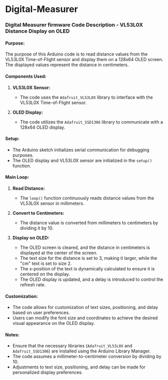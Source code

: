 # Digital-Measurer

### Digital Measurer firmware Code Description - VL53L0X Distance Display on OLED

#### Purpose:
The purpose of this Arduino code is to read distance values from the VL53L0X Time-of-Flight sensor and display them on a 128x64 OLED screen. The displayed values represent the distance in centimeters.

#### Components Used:
1. **VL53L0X Sensor:**
   - The code uses the `Adafruit_VL53L0X` library to interface with the VL53L0X Time-of-Flight sensor.

2. **OLED Display:**
   - The code utilizes the `Adafruit_SSD1306` library to communicate with a 128x64 OLED display.

#### Setup:
- The Arduino sketch initializes serial communication for debugging purposes.
- The OLED display and VL53L0X sensor are initialized in the `setup()` function.

#### Main Loop:
1. **Read Distance:**
   - The `loop()` function continuously reads distance values from the VL53L0X sensor in millimeters.

2. **Convert to Centimeters:**
   - The distance value is converted from millimeters to centimeters by dividing it by 10.

3. **Display on OLED:**
   - The OLED screen is cleared, and the distance in centimeters is displayed at the center of the screen.
   - The text size for the distance is set to 3, making it larger, while the "cm" text is set to size 2.
   - The x-position of the text is dynamically calculated to ensure it is centered on the display.
   - The OLED display is updated, and a delay is introduced to control the refresh rate.

#### Customization:
- The code allows for customization of text sizes, positioning, and delay based on user preferences.
- Users can modify the font size and coordinates to achieve the desired visual appearance on the OLED display.

#### Notes:
- Ensure that the necessary libraries (`Adafruit_VL53L0X` and `Adafruit_SSD1306`) are installed using the Arduino Library Manager.
- The code assumes a millimeter-to-centimeter conversion by dividing by 10.
- Adjustments to text size, positioning, and delay can be made for personalized display preferences.
